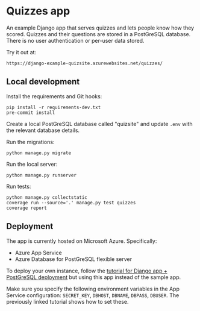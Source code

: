 # Quizzes app

An example Django app that serves quizzes and lets people know how they scored.
Quizzes and their questions are stored in a PostGreSQL database.
There is no user authentication or per-user data stored.

Try it out at:

```
https://django-example-quizsite.azurewebsites.net/quizzes/
```

## Local development

Install the requirements and Git hooks:

```
pip install -r requirements-dev.txt
pre-commit install
```

Create a local PostGreSQL database called "quizsite"
and update `.env` with the relevant database details.

Run the migrations:

```
python manage.py migrate
```

Run the local server:

```
python manage.py runserver
```

Run tests:

```
python manage.py collectstatic
coverage run --source='.' manage.py test quizzes
coverage report
```

## Deployment

The app is currently hosted on Microsoft Azure. Specifically:

* Azure App Service
* Azure Database for PostGreSQL flexible server

To deploy your own instance, follow the [tutorial for Django app + PostGreSQL deployment](https://docs.microsoft.com/en-us/azure/app-service/tutorial-python-postgresql-app?tabs=django%2Cwindows%2Cvscode-aztools%2Cterminal-bash%2Cazure-portal-access%2Cvscode-aztools-deploy%2Cdeploy-instructions-azportal%2Cdeploy-instructions--zip-azcli%2Cdeploy-instructions-curl-bash) but using this app instead of the sample app.

Make sure you specify the following environment variables in the App Service configuration: `SECRET_KEY`, `DBHOST`, `DBNAME`, `DBPASS`, `DBUSER`. The previously linked tutorial shows how to set these.
